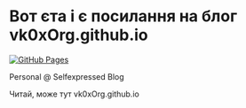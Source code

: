 # Вот єта і є посилання на блог vk0xOrg.github.io

[![GitHub Pages](https://github.com/vk0xOrg/vk0xOrg.github.io/actions/workflows/gh-pages.yml/badge.svg)](https://github.com/vk0xOrg/vk0xOrg.github.io/actions/workflows/gh-pages.yml)

Personal @ Selfexpressed Blog

Читай, може тут vk0xOrg.github.io
